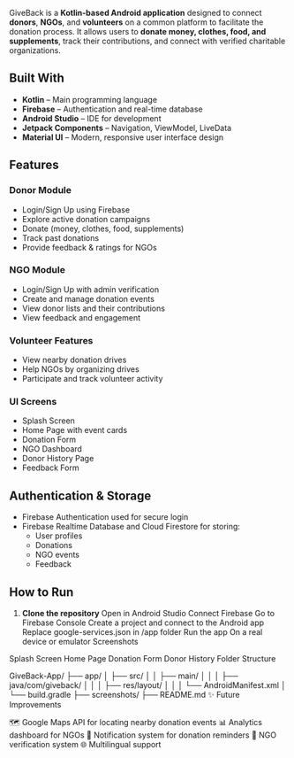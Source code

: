 GiveBack is a **Kotlin-based Android application** designed to connect **donors**, **NGOs**, and **volunteers** on a common platform to facilitate the donation process. 
It allows users to **donate money, clothes, food, and supplements**, track their contributions, and connect with verified charitable organizations.


##  Built With

- **Kotlin** – Main programming language
- **Firebase** – Authentication and real-time database
- **Android Studio** – IDE for development
- **Jetpack Components** – Navigation, ViewModel, LiveData
- **Material UI** – Modern, responsive user interface design



##  Features

###  Donor Module
- Login/Sign Up using Firebase
- Explore active donation campaigns
- Donate (money, clothes, food, supplements)
- Track past donations
- Provide feedback & ratings for NGOs

###  NGO Module
- Login/Sign Up with admin verification
- Create and manage donation events
- View donor lists and their contributions
- View feedback and engagement

###  Volunteer Features
- View nearby donation drives
- Help NGOs by organizing drives
- Participate and track volunteer activity

###  UI Screens
- Splash Screen
- Home Page with event cards
- Donation Form
- NGO Dashboard
- Donor History Page
- Feedback Form



##  Authentication & Storage

- Firebase Authentication used for secure login
- Firebase Realtime Database and Cloud Firestore for storing:
  - User profiles
  - Donations
  - NGO events
  - Feedback



##  How to Run

1. **Clone the repository**
Open in Android Studio
Connect Firebase
Go to Firebase Console
Create a project and connect to the Android app
Replace google-services.json in /app folder
Run the app
On a real device or emulator
Screenshots

Splash Screen	Home Page	Donation Form	Donor History
 Folder Structure

GiveBack-App/
├── app/
│   ├── src/
│   │   ├── main/
│   │   │   ├── java/com/giveback/
│   │   │   ├── res/layout/
│   │   │   └── AndroidManifest.xml
│   └── build.gradle
├── screenshots/
├── README.md
✨ Future Improvements

🗺️ Google Maps API for locating nearby donation events
📊 Analytics dashboard for NGOs
🔔 Notification system for donation reminders
🤝 NGO verification system
🌐 Multilingual support
